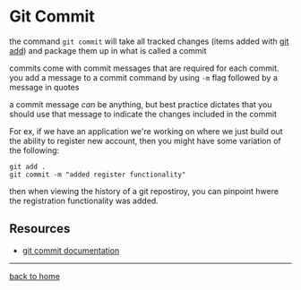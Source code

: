 # Git Commit

the command `git commit` will take all tracked changes (items added with [git add](./add.md)) and package them up in what is called a commit

commits come with commit messages that are required for each commit. you add a message to a commit command by using `-m` flag followed by a message in quotes

a commit message _can_ be anything, but best practice dictates that you should use that message to indicate the changes included in the commit

For ex, if we have an application we're working on where we just build out the ability to register new account, then you might have some variation of the following:

```
git add .
git commit -m "added register functionality"
```

then when viewing the history of a git repostiroy, you can pinpoint hwere the registration functionality was added.

## Resources

- [git commit documentation](https://git-scm.com/docs/git-commit)

---
[back to home](../README.md)